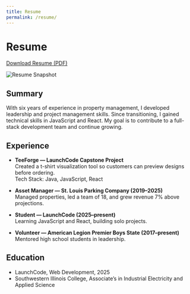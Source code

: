 ```yaml
---
title: Resume
permalink: /resume/
---
```


# Resume

[Download Resume (PDF)](assets/resume.pdf)

![Resume Snapshot](assets/images/resume-screenshot.png)

## Summary
With six years of experience in property management, I developed leadership and project management skills. Since transitioning, I gained technical skills in JavaScript and React. My goal is to contribute to a full-stack development team and continue growing.

## Experience
- **TeeForge — LaunchCode Capstone Project**  
  Created a t-shirt visualization tool so customers can preview designs before ordering.  
  Tech Stack: Java, JavaScript, React  

- **Asset Manager — St. Louis Parking Company (2019–2025)**  
  Managed properties, led a team of 18, and grew revenue 7% above projections.

- **Student — LaunchCode (2025–present)**  
  Learning JavaScript and React, building solo projects.

- **Volunteer — American Legion Premier Boys State (2017–present)**  
  Mentored high school students in leadership.

## Education
- LaunchCode, Web Development, 2025  
- Southwestern Illinois College, Associate’s in Industrial Electricity and Applied Science
